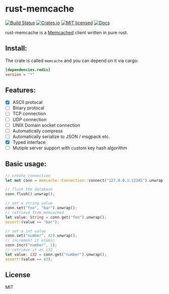 # rust-memcache
[![Build Status](https://travis-ci.org/aisk/rust-memcache.svg?branch=master)](https://travis-ci.org/aisk/rust-memcache)
[![Crates.io](https://img.shields.io/crates/v/memcache.svg)](https://crates.io/crates/memcache)
[![MIT licensed](https://img.shields.io/badge/license-MIT-blue.svg)](./LICENSE)
[![Docs](https://docs.rs/memcache/badge.svg)](https://docs.rs/memcache/)

rust-memcache is a [Memcached](https://memcached.org/) client written in pure rust.

## Install:

The crate is called `memcache` and you can depend on it via cargo:

```ini
[dependencies.redis]
version = "*"
```

## Features:

- [x] ASCII protocal
- [ ] Binary protocal
- [ ] TCP connection
- [ ] UDP connection
- [ ] UNIX Domain socket connection
- [ ] Automatically compress
- [ ] Automatically serialize to JSON / msgpack etc.
- [x] Typed interface
- [ ] Mutiple server support with custom key hash algorithm

## Basic usage:

```rust
// create connection
let mut conn = memcache::Connection::connect("127.0.0.1:12345").unwrap();

// flush the database
conn.flush().unwrap();

// set a string value
conn.set("foo", "bar").unwrap();
// retrieve from memcached
let value: String = conn.get("foo").unwrap();
assert!(value == "bar");

// set a int value
conn.set("number", 42).unwrap();
// increment it atomic
conn.incr("number", 1);
// retrieve it as i32
let value: i32 = conn.get("number").unwrap();
assert!(value == 43);
```

## License

MIT
